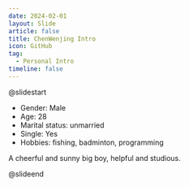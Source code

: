 ```yaml
---
date: 2024-02-01
layout: Slide
article: false
title: ChenWenjing Intro
icon: GitHub
tag:
  - Personal Intro
timeline: false
---
```


@slidestart

- Gender: Male
- Age: 28
- Marital status: unmarried
- Single: Yes
- Hobbies: fishing, badminton, programming

A cheerful and sunny big boy, helpful and studious.

@slideend
